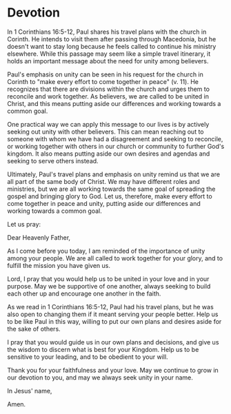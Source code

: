 # Devotion

In 1 Corinthians 16:5-12, Paul shares his travel plans with the church in Corinth. He intends to visit them after passing through Macedonia, but he doesn't want to stay long because he feels called to continue his ministry elsewhere. While this passage may seem like a simple travel itinerary, it holds an important message about the need for unity among believers.

Paul's emphasis on unity can be seen in his request for the church in Corinth to "make every effort to come together in peace" (v. 11). He recognizes that there are divisions within the church and urges them to reconcile and work together. As believers, we are called to be united in Christ, and this means putting aside our differences and working towards a common goal.

One practical way we can apply this message to our lives is by actively seeking out unity with other believers. This can mean reaching out to someone with whom we have had a disagreement and seeking to reconcile, or working together with others in our church or community to further God's kingdom. It also means putting aside our own desires and agendas and seeking to serve others instead.

Ultimately, Paul's travel plans and emphasis on unity remind us that we are all part of the same body of Christ. We may have different roles and ministries, but we are all working towards the same goal of spreading the gospel and bringing glory to God. Let us, therefore, make every effort to come together in peace and unity, putting aside our differences and working towards a common goal.

Let us pray:

Dear Heavenly Father, 

As I come before you today, I am reminded of the importance of unity among your people. We are all called to work together for your glory, and to fulfill the mission you have given us. 

Lord, I pray that you would help us to be united in your love and in your purpose. May we be supportive of one another, always seeking to build each other up and encourage one another in the faith. 

As we read in 1 Corinthians 16:5-12, Paul had his travel plans, but he was also open to changing them if it meant serving your people better. Help us to be like Paul in this way, willing to put our own plans and desires aside for the sake of others. 

I pray that you would guide us in our own plans and decisions, and give us the wisdom to discern what is best for your Kingdom. Help us to be sensitive to your leading, and to be obedient to your will. 

Thank you for your faithfulness and your love. May we continue to grow in our devotion to you, and may we always seek unity in your name. 

In Jesus' name, 

Amen.